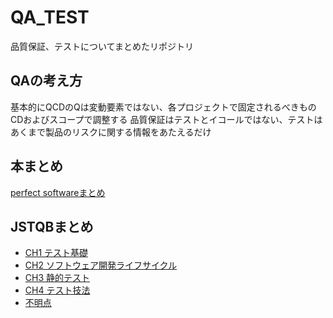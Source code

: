 # QA_TEST
品質保証、テストについてまとめたリポジトリ
## QAの考え方
基本的にQCDのQは変動要素ではない、各プロジェクトで固定されるべきもの
CDおよびスコープで調整する
品質保証はテストとイコールではない、テストはあくまで製品のリスクに関する情報をあたえるだけ

## 本まとめ 
[perfect softwareまとめ](perfect_software.md)
## JSTQBまとめ
* [CH1 テスト基礎](jstqb_ch1.md)
* [CH2 ソフトウェア開発ライフサイクル](jstqb_ch2.md)
* [CH3 静的テスト](jstqb_ch3.md)
* [CH4 テスト技法](jstqb_ch4.md)
* [不明点](jstqb_不明点.md)